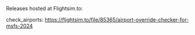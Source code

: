 Releases hosted at Flightsim.to:

check_airports: https://flightsim.to/file/85365/airport-override-checker-for-msfs-2024
